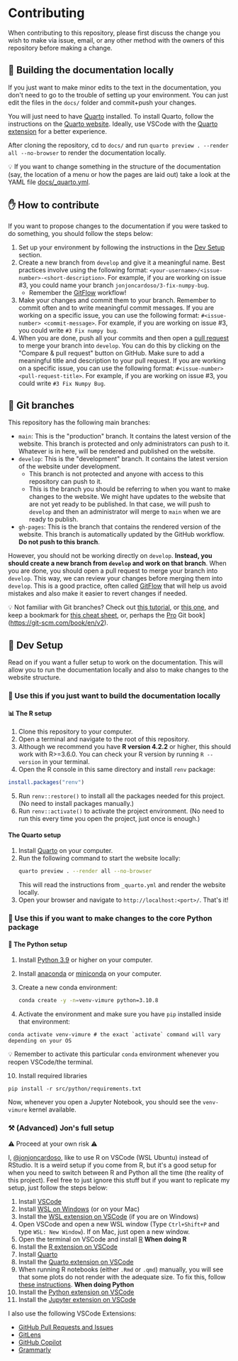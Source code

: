 # Contributing

When contributing to this repository, please first discuss the change you wish to make via issue, email, or any other method with the owners of this repository before making a change. 

## 📃 Building the documentation locally

If you just want to make minor edits to the text in the documentation, you don't need to go to the trouble of setting up your environment. You can just edit the files in the `docs/` folder and commit+push your changes.

You will just need to have [Quarto](https://quarto.org/) installed. To install Quarto, follow the instructions on the [Quarto website](https://quarto.org/docs/getting-started/installation.html). Ideally, use VSCode with the [Quarto extension](https://marketplace.visualstudio.com/items?itemName=quarto-dev.quarto-vscode) for a better experience.

After cloning the repository, cd to `docs/` and run `quarto preview . --render all --no-browser` to render the documentation locally. 

💡 If you want to change something in the structure of the documentation (say, the location of a menu or how the pages are laid out) take a look at the YAML file [docs/_quarto.yml](docs/_quarto.yml).

## ✋ How to contribute

If you want to propose changes to the documentation if you were tasked to do something, you should follow the steps below:

1. Set up your environment by following the instructions in the [Dev Setup](#dev-setup) section.
2. Create a new branch from `develop` and give it a meaningful name. Best practices involve using the following format: `<your-username>/<issue-number>-<short-description>`. For example, if you are working on issue #3, you could name your branch `jonjoncardoso/3-fix-numpy-bug`.
    - Remember the [GitFlow](https://www.atlassian.com/git/tutorials/comparing-workflows/gitflow-workflow) workflow!
3. Make your changes and commit them to your branch. Remember to commit often and to write meaningful commit messages. If you are working on a specific issue, you can use the following format: `#<issue-number> <commit-message>`. For example, if you are working on issue #3, you could write `#3 Fix numpy bug`. 
4. When you are done, push all your commits and then open a [pull request](https://docs.github.com/en/github/collaborating-with-issues-and-pull-requests/creating-a-pull-request) to merge your branch into `develop`. You can do this by clicking on the "Compare & pull request" button on GitHub. Make sure to add a meaningful title and description to your pull request. If you are working on a specific issue, you can use the following format: `#<issue-number> <pull-request-title>`. For example, if you are working on issue #3, you could write `#3 Fix Numpy Bug`.

## 🔀 Git branches

This repository has the following main branches:

- `main`: This is the "production" branch. It contains the latest version of the website. This branch is protected and only administrators can push to it. Whatever is in here, will be rendered and published on the website.
- `develop`: This is the "development" branch. It contains the latest version of the website under development. 
    - This branch is not protected and anyone with access to this repository can push to it. 
    - This is the branch you should be referring to when you want to make changes to the website. We might have updates to the website that are not yet ready to be published. In that case, we will push to `develop` and then an administrator will merge to `main` when we are ready to publish.
- `gh-pages`: This is the branch that contains the rendered version of the website. This branch is automatically updated by the GitHub workflow. **Do not push to this branch**.

However, you should not be working directly on `develop`. **Instead, you should create a new branch from `develop` and work on that branch**. When you are done, you should open a pull request to merge your branch into `develop`. This way, we can review your changes before merging them into `develop`. This is a good practice, often called [GitFlow](https://www.atlassian.com/git/tutorials/comparing-workflows/gitflow-workflow) that will help us avoid mistakes and also make it easier to revert changes if needed. 

💡 Not familiar with Git branches? Check out [this tutorial](https://www.atlassian.com/git/tutorials/using-branches), or [this one](https://www.youtube.com/watch?v=JTE2Fn_sCZs), and keep a bookmark for [this cheat sheet](https://www.atlassian.com/git/tutorials/atlassian-git-cheatsheet), or, perhaps the [Pro](https://git-scm.com/book/en/v2) Git book](https://git-scm.com/book/en/v2).


## 🧰 Dev Setup

Read on if you want a fuller setup to work on the documentation. This will allow you to run the documentation locally and also to make changes to the website structure.

### 🔨 Use this if you just want to build the documentation locally

#### 📊 The R setup

1. Clone this repository to your computer.
2. Open a terminal and navigate to the root of this repository.
3. Although we recommend you have **R version 4.2.2** or higher, this should work with R>=3.6.0. You can check your R version by running `R --version` in your terminal.
4. Open the R console in this same directory and install `renv` package:
```r
install.packages("renv")
```
5. Run `renv::restore()` to install all the packages needed for this project. (No need to install packages manually.)
6. Run `renv::activate()` to activate the project environment. (No need to run this every time you open the project, just once is enough.)

#### The Quarto setup

1. Install [Quarto](https://quarto.org/docs/getting-started/installation.html) on your computer.
2. Run the following command to start the website locally:
    ```bash
    quarto preview . --render all --no-browser
    ```
    This will read the instructions from `_quarto.yml` and render the website locally.
5. Open your browser and navigate to `http://localhost:<port>/`. That's it!


### 🔨 Use this if you want to make changes to the core Python package
#### 🐍 The Python setup

1. Install [Python 3.9](python.org) or higher on your computer.
2. Install [anaconda](https://www.anaconda.com/products/individual) or [miniconda](https://docs.conda.io/en/latest/miniconda.html) on your computer.
3. Create a new conda environment:

    ```bash
    conda create -y -n=venv-vimure python=3.10.8
    ```
4. Activate the environment and make sure you have `pip` installed inside that environment:

  ```console
  conda activate venv-vimure # the exact `activate` command will vary depending on your OS
  ```

💡 Remember to activate this particular `conda` environment whenever you reopen VSCode/the terminal.

10. Install required libraries

  ```console
  pip install -r src/python/requirements.txt
  ```

Now, whenever you open a Jupyter Notebook, you should see the `venv-vimure` kernel available.

### ⚒️ (Advanced) Jon's full setup

⚠️ Proceed at your own risk ⚠️

I, [@jonjoncardoso](github.com/jonjoncardoso), like to use R on VSCode (WSL Ubuntu) instead of RStudio. It is a weird setup if you come from R, but it's a good setup for when you need to switch between R and Python all the time (the reality of this project). Feel free to just ignore this stuff but if you want to replicate my setup, just follow the steps below:

1. Install [VSCode](https://code.visualstudio.com/Download)
2. Install [WSL on Windows](https://learn.microsoft.com/en-us/windows/wsl/install) (or on your Mac)
3. Install the [WSL extension on VSCode](https://marketplace.visualstudio.com/items?itemName=ms-vscode-remote.remote-wsl) (if you are on Windows)
4. Open VSCode and open a new WSL window (Type `Ctrl+Shift+P` and type `WSL: New Window`). If on Mac, just open a new window.
6. Open the terminal on VSCode and install [R](https://cloud.r-project.org/)
**When doing R**
7. Install the [R extension on VSCode](https://marketplace.visualstudio.com/items?itemName=Ikuyadeu.r)
8. Install [Quarto](https://quarto.org/docs/getting-started/installation.html)
9. Install the [Quarto extension on VSCode](https://marketplace.visualstudio.com/items?itemName=quarto-dev.quarto-vscode)
10. When running R notebooks (either `.Rmd` or `.qmd`) manually, you will see that some plots do not render with the adequate size. To fix this, follow [these instructions](https://stackoverflow.com/a/70817205/843365).
**When doing Python**
11. Install the [Python extension on VSCode](https://marketplace.visualstudio.com/items?itemName=ms-python.python)
12. Install the [Jupyter extension on VSCode](https://marketplace.visualstudio.com/items?itemName=ms-toolsai.jupyter)

I also use the following VSCode Extensions:

- [GitHub Pull Requests and Issues](https://marketplace.visualstudio.com/items?itemName=GitHub.vscode-pull-request-github)
- [GitLens](https://marketplace.visualstudio.com/items?itemName=eamodio.gitlens)
- [GitHub Copilot](https://marketplace.visualstudio.com/items?itemName=GitHub.copilot)
- [Grammarly](https://marketplace.visualstudio.com/items?itemName=znck.grammarly)